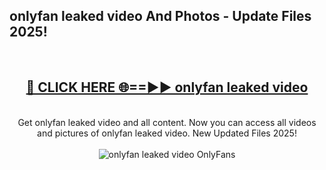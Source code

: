 <h2>onlyfan leaked video And Photos - Update Files 2025!</h2>
<br>
<div align="center">
<h2><a href="https://top-ai-tools.click/QrbHav" rel="nofollow">🔴 CLICK HERE 🌐==►► onlyfan leaked video</a></h2>
<br>
Get onlyfan leaked video and all content. Now you can access all videos and pictures of onlyfan leaked video. New Updated Files 2025!
<br>
<br>
<a href="https://top-ai-tools.click/QrbHav" rel="nofollow" data-target="animated-image.originalLink"><img src="https://i.ibb.co.com/WyWwxjT/player-gif2.gif" alt="onlyfan leaked video OnlyFans" style="max-width: 100%; display: inline-block;" data-target="animated-image.originalImage"></a>
</div>
<br>